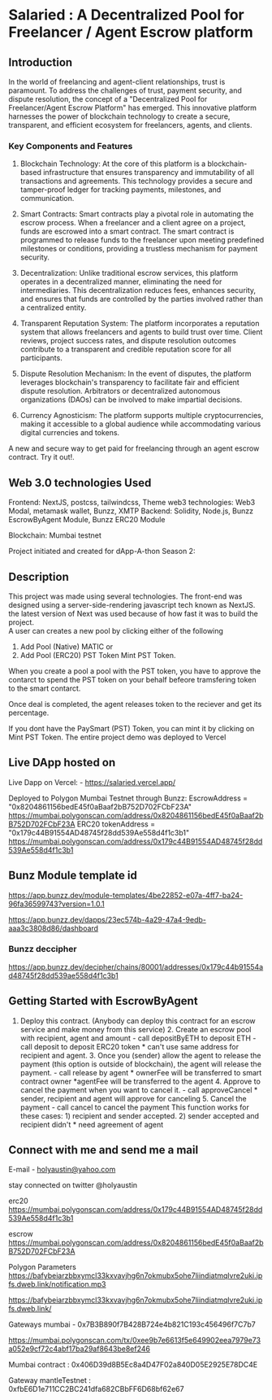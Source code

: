 # Salaried :  A Decentralized Pool for Freelancer / Agent Escrow platform

## Introduction

In the world of freelancing and agent-client relationships, trust is paramount. To address the challenges of trust, payment security, and dispute resolution, the concept of a "Decentralized Pool for Freelancer/Agent Escrow Platform" has emerged. This innovative platform harnesses the power of blockchain technology to create a secure, transparent, and efficient ecosystem for freelancers, agents, and clients.

### Key Components and Features

1. Blockchain Technology: At the core of this platform is a blockchain-based infrastructure that ensures transparency and immutability of all transactions and agreements. This technology provides a secure and tamper-proof ledger for tracking payments, milestones, and communication.

2. Smart Contracts: Smart contracts play a pivotal role in automating the escrow process. When a freelancer and a client agree on a project, funds are escrowed into a smart contract. The smart contract is programmed to release funds to the freelancer upon meeting predefined milestones or conditions, providing a trustless mechanism for payment security.

3. Decentralization: Unlike traditional escrow services, this platform operates in a decentralized manner, eliminating the need for intermediaries. This decentralization reduces fees, enhances security, and ensures that funds are controlled by the parties involved rather than a centralized entity.

4. Transparent Reputation System: The platform incorporates a reputation system that allows freelancers and agents to build trust over time. Client reviews, project success rates, and dispute resolution outcomes contribute to a transparent and credible reputation score for all participants.

5. Dispute Resolution Mechanism: In the event of disputes, the platform leverages blockchain's transparency to facilitate fair and efficient dispute resolution. Arbitrators or decentralized autonomous organizations (DAOs) can be involved to make impartial decisions.

6. Currency Agnosticism: The platform supports multiple cryptocurrencies, making it accessible to a global audience while accommodating various digital currencies and tokens.

A new and secure way to get paid for freelancing through an agent escrow contract. Try it out!.

## Web 3.0 technologies Used

Frontend: NextJS, postcss, tailwindcss, Theme
web3 technologies: Web3 Modal, metamask wallet, Bunzz,  XMTP
Backend: Solidity, Node.js, Bunzz EscrowByAgent Module, Bunzz ERC20 Module

Blockchain: Mumbai testnet

Project initiated and created for dApp-A-thon Season 2:  

## Description

This project was made using several technologies. The front-end was designed using a server-side-rendering javascript tech known as NextJS. the latest version of Next was used because of how fast it was to build the project.  
A user can creates a new pool by clicking either of the following

1. Add Pool (Native) MATIC or
2. Add Pool (ERC20) PST Token Mint PST Token.

When you create a pool a pool with the PST token, you have to approve the contarct to spend the PST token on your behalf befeore tramsfering token to the smart contarct.

Once deal is completed, the agent releases token to the reciever and get its percentage.

If you dont have the PaySmart (PST) Token, you can mint it by clicking on Mint PST Token.
The entire project demo was deployed to Vercel

## Live DApp hosted on

Live Dapp on Vercel: - <https://salaried.vercel.app/>

Deployed to Polygon Mumbai Testnet through Bunzz:
EscrowAddress = "0x8204861156bedE45f0aBaaf2bB752D702FCbF23A"
<https://mumbai.polygonscan.com/address/0x8204861156bedE45f0aBaaf2bB752D702FCbF23A>
ERC20 tokenAddress = "0x179c44B91554AD48745f28dd539Ae558d4f1c3b1"
<https://mumbai.polygonscan.com/address/0x179c44B91554AD48745f28dd539Ae558d4f1c3b1>

## Bunz Module template id

https://app.bunzz.dev/module-templates/4be22852-e07a-4ff7-ba24-96fa36599743?version=1.0.1

https://app.bunzz.dev/dapps/23ec574b-4a29-47a4-9edb-aaa3c3808d86/dashboard

### Bunzz deccipher 
https://app.bunzz.dev/decipher/chains/80001/addresses/0x179c44b91554ad48745f28dd539ae558d4f1c3b1

## Getting Started with EscrowByAgent

 1. Deploy this contract. (Anybody can deploy this contract for an escrow
          service and make money from this service)
      2. Create an escrow pool with recipient, agent and amount
          - call depositByETH to deposit ETH
          - call deposit to deposit ERC20 token
              * can't use same address for recipient and agent.
      3. Once you (sender) allow the agent to release the payment
           (this option is outside of blockchain), the agent will release the payment.
          - call release by agent
              * ownerFee will be transferred to smart contract owner
              *agentFee will be transferred to the agent
      4. Approve to cancel the payment when you want to cancel it.
          - call approveCancel
              * sender, recipient and agent will approve for canceling
      5. Cancel the payment
          - call cancel to cancel the payment
              This function works for these cases:
                  1) recipient and sender accepted.
                  2) sender accepted and recipient didn't
                      * need agreement of agent

## Connect with me and send me a mail

E-mail - <holyaustin@yahoo.com>

stay connected on twitter @holyaustin

erc20
<https://mumbai.polygonscan.com/address/0x179c44B91554AD48745f28dd539Ae558d4f1c3b1>

escrow
<https://mumbai.polygonscan.com/address/0x8204861156bedE45f0aBaaf2bB752D702FCbF23A>

Polygon Parameters
https://bafybeiarzbbxymcl33kxvavjhg6n7okmubx5ohe7liindiatmqlvre2uki.ipfs.dweb.link/notification.mp3

https://bafybeiarzbbxymcl33kxvavjhg6n7okmubx5ohe7liindiatmqlvre2uki.ipfs.dweb.link/

Gateways mumbai - 0x7B3B890f7B428B724e4b821C193c456496f7C7b7

https://mumbai.polygonscan.com/tx/0xee9b7e6613f5e649902eea7979e73a052e9cf72c4abf17ba29af8643be8ef246

Mumbai contract : 0x406D39d8B5Ec8a4D47F02a840D05E2925E78DC4E

Gateway mantleTestnet : 0xfbE6D1e711CC2BC241dfa682CBbFF6D68bf62e67

